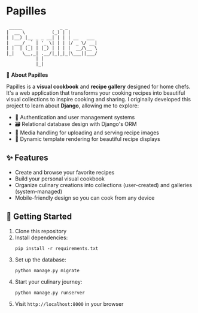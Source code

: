 # Papilles
```
 _____              _ _             
|  __ \          (_) | |           
| |__) |__ _ _ __| | | | __   ___ 
|  ___/ _` | '_ \| | | |/ _ \/ __|
| |  | (_| | |_) | | | |  __/\__ \
|_|   \__,_| .__/|_|_|_|\___||___/
           | |                     
           |_|                     
```

🍲 **About Papilles**

Papilles is a **visual cookbook** and **recipe gallery** designed for home chefs. It's a web application that transforms your cooking recipes into beautiful visual collections to inspire cooking and sharing. I originally developed this project to learn about **Django**, allowing me to explore:
- 🔐 Authentication and user management systems
- 🗃️ Relational database design with Django's ORM
- 📁 Media handling for uploading and serving recipe images
- 🎨 Dynamic template rendering for beautiful recipe displays

## ✨ Features

- Create and browse your favorite recipes
- Build your personal visual cookbook 
- Organize culinary creations into collections (user-created) and galleries (system-managed)
- Mobile-friendly design so you can cook from any device

## 🚀 Getting Started

1. Clone this repository
2. Install dependencies:
   ```
   pip install -r requirements.txt
   ```
3. Set up the database:
   ```
   python manage.py migrate
   ```
4. Start your culinary journey:
   ```
   python manage.py runserver
   ```
5. Visit `http://localhost:8000` in your browser